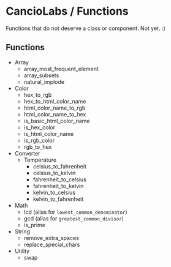 # CancioLabs / Functions
Functions that do not deserve a class or component. Not yet. :)

## Functions
* Array
  * array_most_frequent_element
  * array_subsets
  * natural_implode
* Color
  * hex_to_rgb
  * hex_to_html_color_name
  * html_color_name_to_rgb
  * html_color_name_to_hex
  * is_basic_html_color_name
  * is_hex_color
  * is_html_color_name
  * is_rgb_color
  * rgb_to_hex
* Converter
  * Temperature
    * celsius_to_fahrenheit
    * celsius_to_kelvin
    * fahrenheit_to_celsius
    * fahrenheit_to_kelvin
    * kelvin_to_celsius
    * kelvin_to_fahrenheit
* Math
  * lcd (alias for `lowest_common_denominator`)
  * gcd (alias for `greatest_common_divisor`)
  * is_prime
* String
  * remove_extra_spaces
  * replace_special_chars
* Utility
  * swap